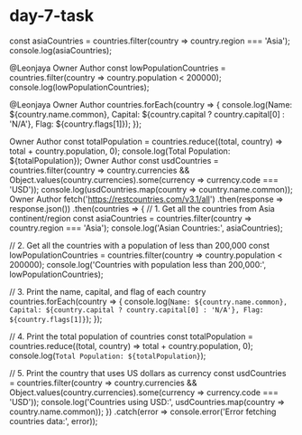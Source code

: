 # day-7-task
const asiaCountries = countries.filter(country => country.region === 'Asia');
console.log(asiaCountries);

@Leonjaya
Owner
Author
const lowPopulationCountries = countries.filter(country => country.population < 200000);
console.log(lowPopulationCountries);

@Leonjaya
Owner
Author
countries.forEach(country => {
console.log(Name: ${country.name.common}, Capital: ${country.capital ? country.capital[0] : 'N/A'}, Flag: ${country.flags[1]});
});

Owner
Author
const totalPopulation = countries.reduce((total, country) => total + country.population, 0);
console.log(Total Population: ${totalPopulation});
Owner
Author
const usdCountries = countries.filter(country => country.currencies && Object.values(country.currencies).some(currency => currency.code === 'USD'));
console.log(usdCountries.map(country => country.name.common));
Owner
Author
fetch('https://restcountries.com/v3.1/all')
.then(response => response.json())
.then(countries => {
// 1. Get all the countries from Asia continent/region
const asiaCountries = countries.filter(country => country.region === 'Asia');
console.log('Asian Countries:', asiaCountries);

// 2. Get all the countries with a population of less than 200,000
const lowPopulationCountries = countries.filter(country => country.population < 200000);
console.log('Countries with population less than 200,000:', lowPopulationCountries);

// 3. Print the name, capital, and flag of each country
countries.forEach(country => {
  console.log(`Name: ${country.name.common}, Capital: ${country.capital ? country.capital[0] : 'N/A'}, Flag: ${country.flags[1]}`);
});

// 4. Print the total population of countries
const totalPopulation = countries.reduce((total, country) => total + country.population, 0);
console.log(`Total Population: ${totalPopulation}`);

// 5. Print the country that uses US dollars as currency
const usdCountries = countries.filter(country => country.currencies && Object.values(country.currencies).some(currency => currency.code === 'USD'));
console.log('Countries using USD:', usdCountries.map(country => country.name.common));
})
.catch(error => console.error('Error fetching countries data:', error));
